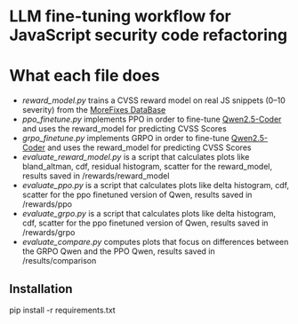 # LLM fine-tuning workflow for JavaScript security code refactoring

# What each file does

- *reward_model.py* trains a CVSS reward model on real JS snippets (0–10 severity) from the [MoreFixes DataBase](https://github.com/JafarAkhondali/morefixes?tab=readme-ov-file)
- *ppo_finetune.py* implements PPO in order to fine-tune [Qwen2.5-Coder](https://huggingface.co/Qwen/Qwen2.5-Coder-0.5B) and uses the reward_model for predicting CVSS Scores
- *grpo_finetune.py* implements GRPO  in order to fine-tune [Qwen2.5-Coder](https://huggingface.co/Qwen/Qwen2.5-Coder-0.5B) and uses the reward_model for predicting CVSS Scores
- *evaluate_reward_model.py* is a script that calculates plots like bland_altman, cdf, residual histogram, scatter for the reward_model, results saved in /rewards/reward_model
- *evaluate_ppo.py* is a script that calculates plots like delta histogram, cdf, scatter for the ppo finetuned version of Qwen, results saved in /rewards/ppo
- *evaluate_grpo.py* is a script that calculates plots like delta histogram, cdf, scatter for the ppo finetuned version of Qwen, results saved in /rewards/grpo
- *evaluate_compare.py* computes plots that focus on differences between the GRPO Qwen and the PPO Qwen, results saved in /results/comparison

##  Installation

pip install -r requirements.txt
